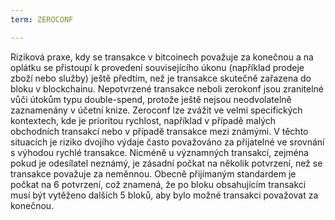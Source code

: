 ```yaml
---
term: ZEROCONF

---
```

Riziková praxe, kdy se transakce v bitcoinech považuje za konečnou a na oplátku se přistoupí k provedení souvisejícího úkonu (například prodeje zboží nebo služby) ještě předtím, než je transakce skutečně zařazena do bloku v blockchainu. Nepotvrzené transakce neboli zerokonf jsou zranitelné vůči útokům typu double-spend, protože ještě nejsou neodvolatelně zaznamenány v účetní knize. Zeroconf lze zvážit ve velmi specifických kontextech, kde je prioritou rychlost, například v případě malých obchodních transakcí nebo v případě transakce mezi známými. V těchto situacích je riziko dvojího výdaje často považováno za přijatelné ve srovnání s výhodou rychlé transakce. Nicméně u významných transakcí, zejména pokud je odesílatel neznámý, je zásadní počkat na několik potvrzení, než se transakce považuje za neměnnou. Obecně přijímaným standardem je počkat na 6 potvrzení, což znamená, že po bloku obsahujícím transakci musí být vytěženo dalších 5 bloků, aby bylo možné transakci považovat za konečnou.